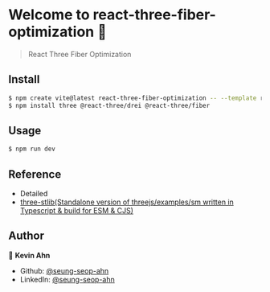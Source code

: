 # Welcome to react-three-fiber-optimization 👋

> React Three Fiber Optimization

## Install

```sh
$ npm create vite@latest react-three-fiber-optimization -- --template react
$ npm install three @react-three/drei @react-three/fiber
```

## Usage

```sh
$ npm run dev
```

## Reference

- Detailed
- [three-stlib(Standalone version of threejs/examples/sm written in Typescript & build for ESM & CJS)](https://github.com/pmndrs/three-stdlib)

## Author

👤 **Kevin Ahn**

* Github: [@seung-seop-ahn](https://github.com/seung-seop-ahn)
* LinkedIn: [@seung-seop-ahn](https://linkedin.com/in/seung-seop-ahn)
